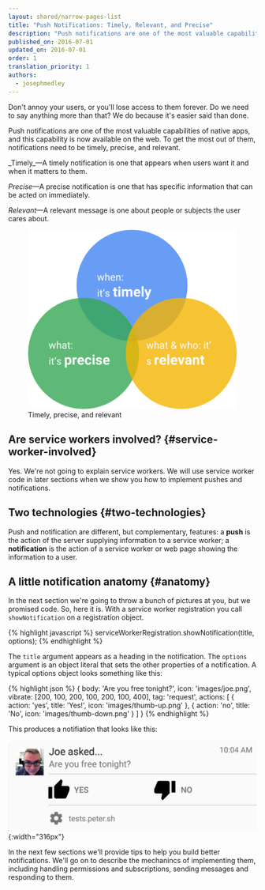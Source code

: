 ```yaml
---
layout: shared/narrow-pages-list
title: "Push Notifications: Timely, Relevant, and Precise"
description: "Push notifications are one of the most valuable capabilities of native apps, and this capability is now available on the web. To get the most out of them, notifications need to be timely, precise, and relevant."
published_on: 2016-07-01
updated_on: 2016-07-01
order: 1
translation_priority: 1
authors:
  - josephmedley
---
```


<p class="intro">Don't annoy your users, or you'll lose access to them
	forever. Do we need to say anything more than that? We do because it's easier said than
done.

Push notifications are one of the most valuable capabilities of native apps, and
this capability is now available on the web. To get the most out of them,
notifications need to be timely, precise, and relevant.
</p>

<div class="mdl-grid">
  <div class="mdl-cell mdl-cell--6-col" markdown="1">
_Timely_—A timely notification is one that appears when users want it and when
it matters to them.

_Precise_—A precise notification is one that has specific information that can
be acted on immediately.

_Relevant_—A relevant message is one about people or subjects the user cares
about.
  </div>
  
  <figure class="mdl-cell mdl-cell--6-col">
    <img src="images/tpnr.png" alt="Timely, precise, and relevant">
    <figcaption>Timely, precise, and relevant</figcaption>
  </figure>
</div>

## Are service workers involved? {#service-worker-involved}

Yes. We're not going to explain service workers. We will use service worker code
in later sections when we show you how to implement pushes and notifications.

## Two technologies {#two-technologies}

Push and notification are different, but complementary, features: a **push** is
the action of the server supplying information to a service worker; a
**notification** is the action of a service worker or web page showing the
information to a user.

## A little notification anatomy {#anatomy}

In the next section we're going to throw a bunch of pictures at you, but we
promised code. So, here it is. With a service worker registration you call
`showNotification` on a registration object.

{% highlight javascript %}
serviceWorkerRegistration.showNotification(title, options);
{% endhighlight %}

The `title` argument appears as a heading in the notification. The `options`
argument is an object literal that sets the other properties of a notification.
A typical options object looks something like this:

{% highlight json %}
{
  body: 'Are you free tonight?',
  icon: 'images/joe.png',
  vibrate: [200, 100, 200, 100, 200, 100, 400],
  tag: 'request',
  actions: [
    { action: 'yes', title: 'Yes!', icon: 'images/thumb-up.png' },
    { action: 'no', title: 'No', icon: 'images/thumb-down.png' }
  ]
}
{% endhighlight %}

This produces a notifiation that looks like this:

![The example notification.](images/joe-asked.png){:width="316px"}

In the next few sections we'll provide tips to help you build better
notifications. We'll go on to describe the mechanincs of implementing them,
including handling permissions and subscriptions, sending messages and
responding to them.
